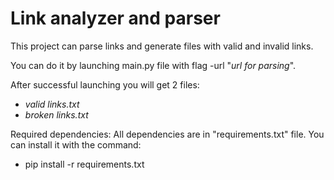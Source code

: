 # Link analyzer and parser

This project can parse links and generate files with valid and invalid links.

You can do it by launching main.py file with flag -url "_url for parsing_". 

After successful launching you will get 2 files:

- _valid links.txt_
- _broken links.txt_

Required dependencies:
All dependencies are in "requirements.txt" file.
You can install it with the command:
- pip install -r requirements.txt
